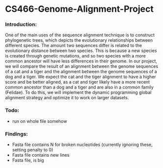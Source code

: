 # CS466-Genome-Alignment-Project

### Introduction: ###
One of the main uses of the sequence alignment technique is to construct phylogenetic trees,
which depicts the evolutionary relationships between different species. The amount two
sequences differ is related to the evolutionary distance between two species. This is because a
new species is created through genetic mutations, and so two species with a more common
ancestor will have less differences in their genome. In our project, we will compare the result of
an alignment between the genome sequences of a cat and a tiger and the alignment between the
genome sequences of a dog and a tiger. We expect the cat and the tiger alignment to have a
higher score and be better aligned, as a cat and tiger likely have a more recent common ancestor
than a dog and a tiger and are also in a common family (Felidae). To do this, we will implement
the dynamic programming global alignment strategy and optimize it to work on larger datasets.

### Todo: ###
* run on whole file somehow

### Findings: ###
* Fasta file contains N for broken nucleotides (currently ignoring these, setting penalty to 0)
* Fasta file contains new lines 
* Fasta file, is big